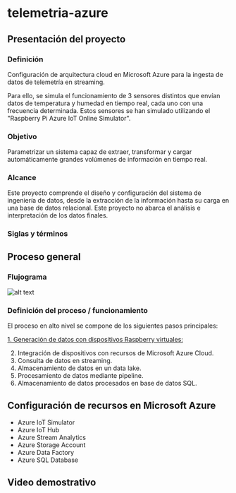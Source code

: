 # telemetria-azure

## Presentación del proyecto
### Definición

Configuración de arquitectura cloud en Microsoft Azure para la ingesta de datos de telemetría en streaming.

Para ello, se simula el funcionamiento de 3 sensores distintos que envían datos de temperatura y humedad en tiempo real, cada uno con una frecuencia determinada. Estos sensores se han simulado utilizando el "Raspberry Pi Azure IoT Online Simulator".

### Objetivo

Parametrizar un sistema capaz de extraer, transformar y cargar automáticamente grandes volúmenes de información en tiempo real.

### Alcance

Este proyecto comprende el diseño y configuración del sistema de ingeniería de datos, desde la extracción de la información hasta su carga en una base de datos relacional. Este proyecto no abarca el análisis e interpretación de los datos finales.

### Siglas y términos

## Proceso general

### Flujograma

![alt text](https://github.com/EnriqueSancho18/telemetria-azure/blob/main/images/20230527-M04-S06-Proyecto%20Consolidaci%C3%B3n_v1.1.png?raw=true)

### Definición del proceso / funcionamiento

El proceso en alto nivel se compone de los siguientes pasos principales:

<ins>  1. Generación de datos con dispositivos Raspberry virtuales:</ins>


2. Integración de dispositivos con recursos de Microsoft Azure Cloud.
3. Consulta de datos en streaming.
4. Almacenamiento de datos en un data lake.
5. Procesamiento de datos mediante pipeline.
6. Almacenamiento de datos procesados en base de datos SQL.

## Configuración de recursos en Microsoft Azure
* Azure IoT Simulator
* Azure IoT Hub
* Azure Stream Analytics
* Azure Storage Account
* Azure Data Factory
* Azure SQL Database

## Video demostrativo


